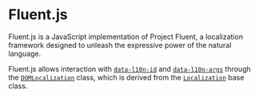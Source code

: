 # Fluent.js

Fluent.js is a JavaScript implementation of Project Fluent, a localization framework designed to unleash the expressive power of the natural language.

Fluent.js allows interaction with [`data-l10n-id`](./l10n-id.md) and [`data-l10n-args`](./l10n-args.md) through the [`DOMLocalization`](./dom-localization.md) class, which is derived from the [`Localization`](localization.md) base class.

